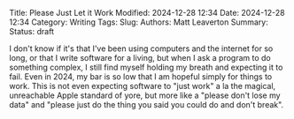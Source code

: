 Title: Please Just Let it Work
Modified: 2024-12-28 12:34
Date: 2024-12-28 12:34
Category: Writing
Tags:
Slug:
Authors: Matt Leaverton
Summary:
Status: draft

I don't know if it's that I've been using computers and the internet for so long, or that I write software for a living, but when I ask a program to do something complex, I still find myself holding my breath and expecting it to fail. Even in 2024, my bar is so low that I am hopeful simply for things to work. This is not even expecting software to "just work" a la the magical, unreachable Apple standard of yore, but more like a "please don't lose my data" and "please just do the thing you said you could do and don't break". 